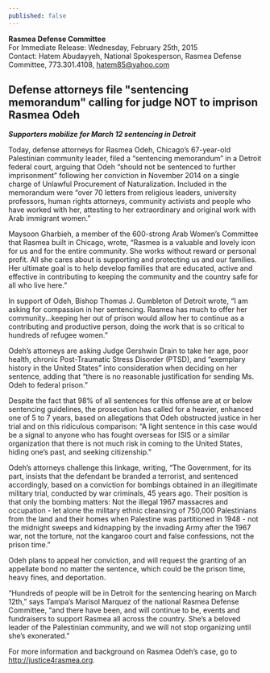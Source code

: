 ```yaml
---
published: false
---
```


**Rasmea Defense Committee**
<br>For Immediate Release: Wednesday, February 25th, 2015
<br>Contact: Hatem Abudayyeh, National Spokesperson, Rasmea Defense Committee, 773.301.4108, hatem85@yahoo.com

## Defense attorneys file "sentencing memorandum" calling for judge NOT to imprison Rasmea Odeh
_**Supporters mobilize for March 12 sentencing in Detroit**_

Today, defense attorneys for Rasmea Odeh, Chicago’s 67-year-old Palestinian community leader, filed a “sentencing memorandum” in a Detroit federal court, arguing that Odeh “should not be sentenced to further imprisonment” following her conviction in November 2014 on a single charge of Unlawful Procurement of Naturalization.  Included in the memorandum were “over 70 letters from religious leaders, university professors, human rights attorneys, community activists and people who have worked with her, attesting to her extraordinary and original work with Arab immigrant women.”

Maysoon Gharbieh, a member of the 600-strong Arab Women’s Committee that Rasmea built in Chicago, wrote, “Rasmea is a valuable and lovely icon for us and for the entire community. She works without reward or personal profit. All she cares about is supporting and protecting us and our families. Her ultimate goal is to help develop families that are educated, active and effective in contributing to keeping the community and the country safe for all who live here.”

In support of Odeh, Bishop Thomas J. Gumbleton of Detroit wrote, “I am asking for compassion in her sentencing. Rasmea has much to offer her community...keeping her out of prison would allow her to continue as a contributing and productive person, doing the work that is so critical to hundreds of refugee women.”

Odeh’s attorneys are asking Judge Gershwin Drain to take her age, poor health, chronic Post-Traumatic Stress Disorder (PTSD), and “exemplary history in the United States” into consideration when deciding on her sentence, adding that “there is no reasonable justification for sending Ms. Odeh to federal prison.”

Despite the fact that 98% of all sentences for this offense are at or below sentencing guidelines, the prosecution has called for a heavier, enhanced one of 5 to 7 years, based on allegations that Odeh obstructed justice in her trial and on this ridiculous comparison: “A light sentence in this case would be a signal to anyone who has fought overseas for ISIS or a similar organization that there is not much risk in coming to the United States, hiding one’s past, and seeking citizenship."

Odeh’s attorneys challenge this linkage, writing, “The Government, for its part, insists that the defendant be branded a terrorist, and sentenced accordingly, based on a conviction for bombings obtained in an illegitimate military trial, conducted by war criminals, 45 years ago.  Their position is that only the bombing matters: Not the illegal 1967 massacres and occupation - let alone the military ethnic cleansing of 750,000 Palestinians from the land and their homes when Palestine was partitioned in 1948 - not the midnight sweeps and kidnapping by the invading Army after the 1967 war, not the torture, not the kangaroo court and false confessions, not the prison time.”

Odeh plans to appeal her conviction, and will request the granting of an appellate bond no matter the sentence, which could be the prison time, heavy fines, and deportation.

“Hundreds of people will be in Detroit for the sentencing hearing on March 12th,” says Tampa’s Marisol Marquez of the national Rasmea Defense Committee, “and there have been, and will continue to be, events and fundraisers to support Rasmea all across the country. She’s a beloved leader of the Palestinian community, and we will not stop organizing until she’s exonerated.”

For more information and background on Rasmea Odeh’s case, go to http://justice4rasmea.org.
